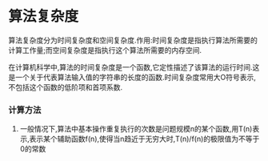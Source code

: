 # 算法复杂度

算法复杂度分为时间复杂度和空间复杂度.作用:时间复杂度是指执行算法所需要的计算工作量;而空间复杂度是指执行这个算法所需要的内存空间.

在计算机科学中,算法的时间复杂度是一个函数,它定性描述了该算法的运行时间.这是一个关于代表算法输入值的字符串的长度的函数.时间复杂度常用大O符号表示,不包括这个函数的低阶项和首项系数.

### 计算方法

1. 一般情况下,算法中基本操作重复执行的次数是问题规模n的某个函数,用T(n)表示,表示某个辅助函数f(n),使得当n趋近于无穷大时,T(n)/f(n)的极限值为不等于0的常数